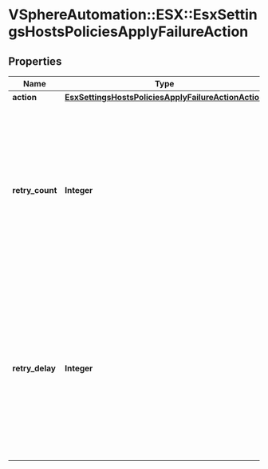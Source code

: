 # VSphereAutomation::ESX::EsxSettingsHostsPoliciesApplyFailureAction

## Properties
Name | Type | Description | Notes
------------ | ------------- | ------------- | -------------
**action** | [**EsxSettingsHostsPoliciesApplyFailureActionAction**](EsxSettingsHostsPoliciesApplyFailureActionAction.md) |  | 
**retry_count** | **Integer** | Number of times to retry the failed operation. Warning: This attribute is part of a new feature in development. It may be changed at any time and may not have all supported functionality implemented. | [optional] 
**retry_delay** | **Integer** | Time to wait to retry the failed operation in seconds. Warning: This attribute is part of a new feature in development. It may be changed at any time and may not have all supported functionality implemented. | [optional] 



